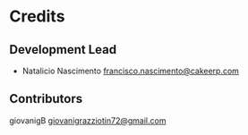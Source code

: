 # Credits

## Development Lead

- Natalicio Nascimento <francisco.nascimento@cakeerp.com>

## Contributors
giovanigB <giovanigrazziotin72@gmail.com>

